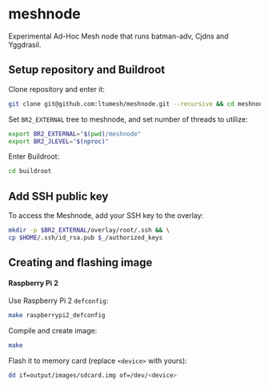 meshnode
========

Experimental Ad-Hoc Mesh node that runs batman-adv, Cjdns and Yggdrasil.

## Setup repository and Buildroot

Clone repository and enter it:

```bash
git clone git@github.com:ltumesh/meshnode.git --recursive && cd meshnode
```

Set `BR2_EXTERNAL` tree to meshnode, and set number of threads to utilize:

```bash
export BR2_EXTERNAL="$(pwd)/meshnode"
export BR2_JLEVEL="$(nproc)"
```

Enter Buildroot:

```bash
cd buildroot
```

## Add SSH public key
To access the Meshnode, add your SSH key to the overlay:

```bash
mkdir -p $BR2_EXTERNAL/overlay/root/.ssh && \
cp $HOME/.ssh/id_rsa.pub $_/authorized_keys
```

## Creating and flashing image
#### Raspberry Pi 2

Use Raspberry Pi 2 `defconfig`:

```bash
make raspberrypi2_defconfig
```

Compile and create image:

```bash
make
```

Flash it to memory card (replace `<device>` with yours):

```bash
dd if=output/images/sdcard.img of=/dev/<device>
```
